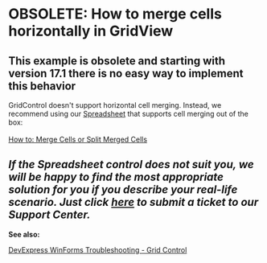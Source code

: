# OBSOLETE: How to merge cells horizontally in GridView

## This example is obsolete and starting with version 17.1 there is no easy way to implement this behavior

GridControl doesn't support horizontal cell merging. Instead, we recommend using our <a href="https://documentation.devexpress.com/windowsforms/12063/controls-and-libraries/spreadsheet">Spreadsheet</a> that supports cell merging out of the box:<br><br><a href="https://documentation.devexpress.com/windowsforms/15416/controls-and-libraries/spreadsheet/examples/cells/how-to-merge-cells-or-split-merged-cells">How to: Merge Cells or Split Merged Cells</a> <br>

## ***If the Spreadsheet control does not suit you, we will be happy to find the most appropriate solution for you if you describe your real-life scenario. Just click <a href="https://www.devexpress.com/Support/Center/Question/Create">here</a> to submit a ticket to our Support Center.***

<b>See also:</b>

[DevExpress WinForms Troubleshooting - Grid Control](https://go.devexpress.com/CheatSheets_WinForms_Examples_T934742.aspx)

